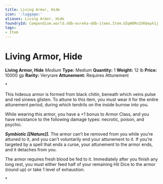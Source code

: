 ```yaml
---
title: Living Armor, Hide
icon: ':luggage:'
aliases: Living Armor, Hide
foundryId: Compendium.world.ddb-eureka-ddb-items.Item.G5pW0Rn2VK6epk1j
tags:
- Item
---
```


# Living Armor, Hide

**Living Armor, Hide**
_Medium_
**Type:** Medium
**Quantity:** 1
**Weight:** 12 lb
**Price:** 10000 gp
**Rarity:** Veryrare
**Attunement:** Requires Attunement

*<p>This hideous armor is formed from black chitin, beneath which veins pulse and red sinews glisten. To attune to this item, you must wear it for the entire attunement period, during which tendrils on the inside burrow into you.

While wearing this armor, you have a +1 bonus to Armor Class, and you have resistance to the following damage types: necrotic, poison, and psychic.

***Symbiotic [[Nature]].*** The armor can’t be removed from you while you’re attuned to it, and you can’t voluntarily end your attunement to it. If you’re targeted by a spell that ends a curse, your attunement to the armor ends, and it detaches from you.

The armor requires fresh blood be fed to it. Immediately after you finish any long rest, you must either feed half of your remaining Hit Dice to the armor (round up) or take 1 level of exhaustion.</p>*
